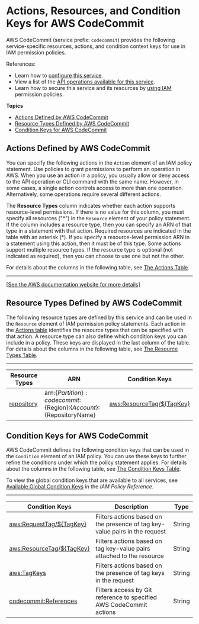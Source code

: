 # Actions, Resources, and Condition Keys for AWS CodeCommit<a name="list_awscodecommit"></a>

AWS CodeCommit \(service prefix: `codecommit`\) provides the following service\-specific resources, actions, and condition context keys for use in IAM permission policies\.

References:
+ Learn how to [configure this service](https://docs.aws.amazon.com/codecommit/latest/userguide/welcome.html)\.
+ View a list of the [API operations available for this service](https://docs.aws.amazon.com/codecommit/latest/APIReference/Welcome.html)\.
+ Learn how to secure this service and its resources by [using IAM](https://docs.aws.amazon.com/codecommit/latest/userguide/auth-and-access-control-permissions-reference.html) permission policies\.

**Topics**
+ [Actions Defined by AWS CodeCommit](#awscodecommit-actions-as-permissions)
+ [Resource Types Defined by AWS CodeCommit](#awscodecommit-resources-for-iam-policies)
+ [Condition Keys for AWS CodeCommit](#awscodecommit-policy-keys)

## Actions Defined by AWS CodeCommit<a name="awscodecommit-actions-as-permissions"></a>

You can specify the following actions in the `Action` element of an IAM policy statement\. Use policies to grant permissions to perform an operation in AWS\. When you use an action in a policy, you usually allow or deny access to the API operation or CLI command with the same name\. However, in some cases, a single action controls access to more than one operation\. Alternatively, some operations require several different actions\.

The **Resource Types** column indicates whether each action supports resource\-level permissions\. If there is no value for this column, you must specify all resources \("\*"\) in the `Resource` element of your policy statement\. If the column includes a resource type, then you can specify an ARN of that type in a statement with that action\. Required resources are indicated in the table with an asterisk \(\*\)\. If you specify a resource\-level permission ARN in a statement using this action, then it must be of this type\. Some actions support multiple resource types\. If the resource type is optional \(not indicated as required\), then you can choose to use one but not the other\.

For details about the columns in the following table, see [The Actions Table](reference_policies_actions-resources-contextkeys.md#actions_table)\.


****  
[\[See the AWS documentation website for more details\]](http://docs.aws.amazon.com/IAM/latest/UserGuide/list_awscodecommit.html)

## Resource Types Defined by AWS CodeCommit<a name="awscodecommit-resources-for-iam-policies"></a>

The following resource types are defined by this service and can be used in the `Resource` element of IAM permission policy statements\. Each action in the [Actions table](#awscodecommit-actions-as-permissions) identifies the resource types that can be specified with that action\. A resource type can also define which condition keys you can include in a policy\. These keys are displayed in the last column of the table\. For details about the columns in the following table, see [The Resource Types Table](reference_policies_actions-resources-contextkeys.md#resources_table)\.


****  

| Resource Types | ARN | Condition Keys | 
| --- | --- | --- | 
|   [ repository ](https://docs.aws.amazon.com/codecommit/latest/userguide/auth-and-access-control-iam-access-control-identity-based.html#arn-formats)  |  arn:$\{Partition\}:codecommit:$\{Region\}:$\{Account\}:$\{RepositoryName\}  |   [ aws:ResourceTag/$\{TagKey\} ](#awscodecommit-aws_ResourceTag___TagKey_)   | 

## Condition Keys for AWS CodeCommit<a name="awscodecommit-policy-keys"></a>

AWS CodeCommit defines the following condition keys that can be used in the `Condition` element of an IAM policy\. You can use these keys to further refine the conditions under which the policy statement applies\. For details about the columns in the following table, see [The Condition Keys Table](reference_policies_actions-resources-contextkeys.md#context_keys_table)\.

To view the global condition keys that are available to all services, see [Available Global Condition Keys](reference_policies_condition-keys.html#AvailableKeys) in the *IAM Policy Reference*\.


****  

| Condition Keys | Description | Type | 
| --- | --- | --- | 
|   [ aws:RequestTag/$\{TagKey\} ](https://docs.aws.amazon.com/IAM/latest/UserGuide/reference_policies_condition-keys.html#condition-keys-requesttag)  | Filters actions based on the presence of tag key\-value pairs in the request | String | 
|   [ aws:ResourceTag/$\{TagKey\} ](https://docs.aws.amazon.com/IAM/latest/UserGuide/reference_policies_condition-keys.html#condition-keys-resourcetag)  | Filters actions based on tag key\-value pairs attached to the resource | String | 
|   [ aws:TagKeys ](https://docs.aws.amazon.com/IAM/latest/UserGuide/reference_policies_condition-keys.html#condition-keys-tagkeys)  | Filters actions based on the presence of tag keys in the request | String | 
|   [ codecommit:References ](https://docs.aws.amazon.com/codecommit/latest/userguide/how-to-conditional-branch.html)  | Filters access by Git reference to specified AWS CodeCommit actions | String | 